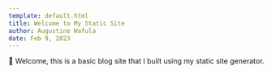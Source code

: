 ```yaml
---
template: default.html
title: Welcome to My Static Site
author: Augustine Wafula
date: Feb 9, 2023
---
```


👋 Welcome, this is a basic blog site that I built using my static site generator.
